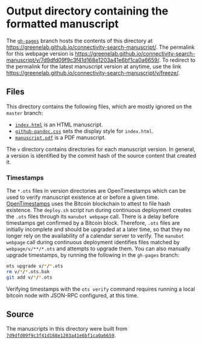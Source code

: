 # Output directory containing the formatted manuscript

The [`gh-pages`](https://github.com/greenelab/connectivity-search-manuscript/tree/gh-pages) branch hosts the contents of this directory at https://greenelab.github.io/connectivity-search-manuscript/.
The permalink for this webpage version is https://greenelab.github.io/connectivity-search-manuscript/v/7d9dfd09f9c3f41d168e1203a41e6bf1ca0a6659/.
To redirect to the permalink for the latest manuscript version at anytime, use the link https://greenelab.github.io/connectivity-search-manuscript/v/freeze/.

## Files

This directory contains the following files, which are mostly ignored on the `master` branch:

+ [`index.html`](index.html) is an HTML manuscript.
+ [`github-pandoc.css`](github-pandoc.css) sets the display style for `index.html`.
+ [`manuscript.pdf`](manuscript.pdf) is a PDF manuscript.

The `v` directory contains directories for each manuscript version.
In general, a version is identified by the commit hash of the source content that created it.

### Timestamps

The `*.ots` files in version directories are OpenTimestamps which can be used to verify manuscript existence at or before a given time.
[OpenTimestamps](https://opentimestamps.org/) uses the Bitcoin blockchain to attest to file hash existence.
The `deploy.sh` script run during continuous deployment creates the `.ots` files through its `manubot webpage` call.
There is a delay before timestamps get confirmed by a Bitcoin block.
Therefore, `.ots` files are initially incomplete and should be upgraded at a later time, so that they no longer rely on the availability of a calendar server to verify.
The `manubot webpage` call during continuous deployment identifies files matched by `webpage/v/**/*.ots` and attempts to upgrade them.
You can also manually upgrade timestamps, by running the following in the `gh-pages` branch:

```sh
ots upgrade v/*/*.ots
rm v/*/*.ots.bak
git add v/*/*.ots
```

Verifying timestamps with the `ots verify` command requires running a local bitcoin node with JSON-RPC configured, at this time.

## Source

The manuscripts in this directory were built from
[`7d9dfd09f9c3f41d168e1203a41e6bf1ca0a6659`](https://github.com/greenelab/connectivity-search-manuscript/commit/7d9dfd09f9c3f41d168e1203a41e6bf1ca0a6659).
